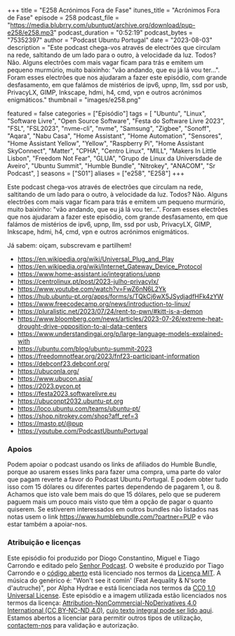 +++
title = "E258 Acrónimos Fora de Fase"
itunes_title = "Acrónimos Fora de Fase"
episode = 258
podcast_file = "https://media.blubrry.com/ubuntupt/archive.org/download/pup-e258/e258.mp3"
podcast_duration = "0:52:19"
podcast_bytes = "75352397"
author = "Podcast Ubuntu Portugal"
date = "2023-08-03"
description = "Este podcast chega-vos através de electrões que circulam na rede, saltitando de um lado para o outro, à velocidade da luz. Todos? Não. Alguns electrões com mais vagar ficam para trás e emitem um pequeno murmúrio, muito baixinho: \"vão andando, que eu já lá vou ter...\". Foram esses electrões que nos ajudaram a fazer este episódio, com grande desfasamento, em que falámos de mistérios de ipv6, upnp, llm, ssd por usb, PrivacyLX, GIMP, Inkscape, hdmi, h4, cmd, vpn e outros acrónimos enigmáticos."
thumbnail = "images/e258.png"

featured = false
categories = ["Episódio"]
tags = [
  "Ubuntu",
  "Linux",
  "Software Livre",
  "Open Source Software",
  "Festa do Software Livre 2023",
  "FSL",
  "FSL2023",
  "nvme-cli",
  "nvme",
  "Samsung",
  "Zigbee",
  "Sonoff",
  "Aqara",
  "Nabu Casa",
  "Home Assistant",
  "Home Automation",
  "Sensores",
  "Home Assistant Yellow",
  "Yellow",
  "Raspberry Pi",
  "Home Assistant SkyConnect",
  "Matter",
  "CPHA",
  "Centro Linux",
  "MILL",
  "Makers In Little Lisbon",
  "Freedom Not Fear",
  "GLUA",
  "Grupo de Linux da Universdade de Aveiro",
  "Ubuntu Summit",
  "Humble Bundle",
  "Nitrokey",
  "ANACOM",
  "Sr Podcast",
]
seasons = ["S01"]
aliases = ["e258", "E258"]
+++

Este podcast chega-vos através de electrões que circulam na rede, saltitando de um lado para o outro, à velocidade da luz. Todos? Não. Alguns electrões com mais vagar ficam para trás e emitem um pequeno murmúrio, muito baixinho: \"vão andando, que eu já lá vou ter...\". Foram esses electrões que nos ajudaram a fazer este episódio, com grande desfasamento, em que falámos de mistérios de ipv6, upnp, llm, ssd por usb, PrivacyLX, GIMP, Inkscape, hdmi, h4, cmd, vpn e outros acrónimos enigmáticos.

Já sabem: oiçam, subscrevam e partilhem!

* https://en.wikipedia.org/wiki/Universal_Plug_and_Play
* https://en.wikipedia.org/wiki/Internet_Gateway_Device_Protocol
* https://www.home-assistant.io/integrations/upnp
* https://centrolinux.pt/post/2023-julho-privacylx/
* https://www.youtube.com/watch?v=FwZ6nN6L2Yk
* https://hub.ubuntu-pt.org/apps/forms/s/TQkCj6wX5JSydjadfHFk4zYW
* https://www.freecodecamp.org/news/introduction-to-linux/
* https://pluralistic.net/2023/07/24/rent-to-pwn/#kitt-is-a-demon
* https://www.bloomberg.com/news/articles/2023-07-26/extreme-heat-drought-drive-opposition-to-ai-data-centers
* https://www.understandingai.org/p/large-language-models-explained-with
* https://ubuntu.com/blog/ubuntu-summit-2023
* https://freedomnotfear.org/2023/fnf23-participant-information
* https://debconf23.debconf.org/
* https://ubuconla.org/
* https://www.ubucon.asia/
* https://2023.pycon.pt
* https://festa2023.softwarelivre.eu
* https://ubuconpt2032.ubuntu-pt.org
* https://loco.ubuntu.com/teams/ubuntu-pt/
* https://shop.nitrokey.com/shop?aff_ref=3
* https://masto.pt/@pup
* https://youtube.com/PodcastUbuntuPortugal


### Apoios
Podem apoiar o podcast usando os links de afiliados do Humble Bundle, porque ao usarem esses links para fazer uma compra, uma parte do valor que pagam reverte a favor do Podcast Ubuntu Portugal.
E podem obter tudo isso com 15 dólares ou diferentes partes dependendo de pagarem 1, ou 8.
Achamos que isto vale bem mais do que 15 dólares, pelo que se puderem paguem mais um pouco mais visto que têm a opção de pagar o quanto quiserem.
Se estiverem interessados em outros bundles não listados nas notas usem o link https://www.humblebundle.com/?partner=PUP e vão estar também a apoiar-nos.

### Atribuição e licenças
Este episódio foi produzido por Diogo Constantino, Miguel e Tiago Carrondo e editado pelo [Senhor Podcast](https://senhorpodcast.pt/).
O website é produzido por Tiago Carrondo e o [código aberto](https://gitlab.com/podcastubuntuportugal/website) está licenciado nos termos da [Licença MIT](https://gitlab.com/podcastubuntuportugal/website/main/LICENSE).
A música do genérico é: "Won't see it comin' (Feat Aequality & N'sorte d'autruche)", por Alpha Hydrae e está licenciada nos termos da [CC0 1.0 Universal License](https://creativecommons.org/publicdomain/zero/1.0/).
Este episódio e a imagem utilizada estão licenciados nos termos da licença: [Attribution-NonCommercial-NoDerivatives 4.0 International (CC BY-NC-ND 4.0)](https://creativecommons.org/licenses/by-nc-nd/4.0/), [cujo texto integral pode ser lido aqui](https://creativecommons.org/licenses/by-nc-nd/4.0/legalcode). Estamos abertos a licenciar para permitir outros tipos de utilização, [contactem-nos](https://podcastubuntuportugal.org/contactos) para validação e autorização.

